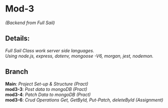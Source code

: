 # Mod-3   
*(Backend from Full Sail)* <br>

## Details: 
*Full Sail Class work server side languages.* <br>
*Using node.js, express, dotenv, mongoose -V6, morgan, jest, nodemon.*


## Branch

**Main**: *Project Set-up & Structure (Pract)* <br>
**mod3-3**: *Post data to mongoDB (Pract)* <br>
**mod3-4**: *Patch Data to mongoDB (Pract)* <br>
**mod3-6**: *Crud Operations Get, GetById, Put-Patch, deleteById (Assignment)* <br>
